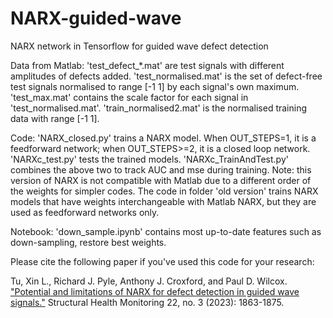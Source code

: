 # NARX-guided-wave
NARX network in Tensorflow for guided wave defect detection

Data from Matlab:
'test_defect_*.mat' are test signals with different amplitudes of defects added.
'test_normalised.mat' is the set of defect-free test signals normalised to range [-1 1] by each signal's own maximum.
'test_max.mat' contains the scale factor for each signal in 'test_normalised.mat'.
'train_normalised2.mat' is the normalised training data with range [-1 1].

Code:
'NARX_closed.py' trains a NARX model. When OUT_STEPS=1, it is a feedforward network; when OUT_STEPS>=2, it is a closed loop network.
'NARXc_test.py' tests the trained models.
'NARXc_TrainAndTest.py' combines the above two to track AUC and mse during training.
Note: this version of NARX is not compatible with Matlab due to a different order of the weights for simpler codes. 
The code in folder 'old version' trains NARX models that have weights interchangeable with Matlab NARX, but they are used as feedforward networks only.

Notebook:
'down_sample.ipynb' contains most up-to-date features such as down-sampling, restore best weights.

Please cite the following paper if you've used this code for your research:

Tu, Xin L., Richard J. Pyle, Anthony J. Croxford, and Paul D. Wilcox. ["Potential and limitations of NARX for defect detection in guided wave signals."](https://journals.sagepub.com/doi/full/10.1177/14759217221113240) Structural Health Monitoring 22, no. 3 (2023): 1863-1875.
